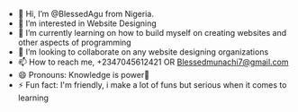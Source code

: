 - 👋 Hi, I’m @BlessedAgu from Nigeria.
- 👀 I’m interested in Website Designing 
- 🌱 I’m currently learning on how to build myself on creating websites and other aspects of programming 
- 💞️ I’m looking to collaborate on any website designing organizations 
- 📫 How to reach me, +2347045612421 OR Blessedmunachi7@gmail.com
- 😄 Pronouns: Knowledge is power🎁
- ⚡ Fun fact: I'm friendly, i make a lot of funs but serious when it comes to learning 

<!---
BlessedAgu/BlessedAgu is a ✨ special ✨ repository because its `README.md` (this file) appears on your GitHub profile.
You can click the Preview link to take a look at your changes.
--->
